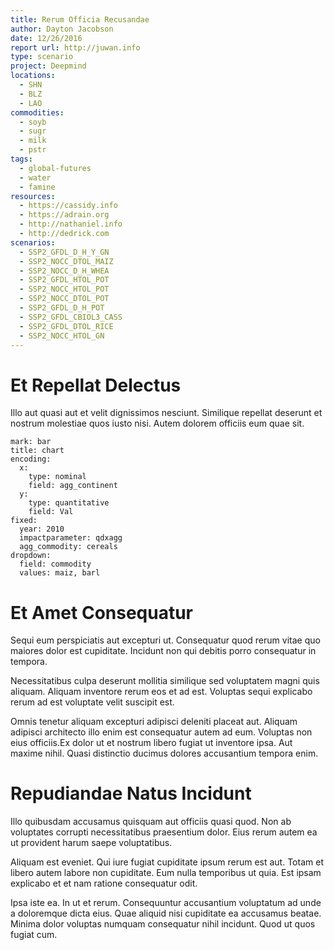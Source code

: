 ```yaml
---
title: Rerum Officia Recusandae
author: Dayton Jacobson
date: 12/26/2016
report url: http://juwan.info
type: scenario
project: Deepmind
locations:
  - SHN
  - BLZ
  - LAO
commodities:
  - soyb
  - sugr
  - milk
  - pstr
tags:
  - global-futures
  - water
  - famine
resources:
  - https://cassidy.info
  - https://adrain.org
  - http://nathaniel.info
  - http://dedrick.com
scenarios:
  - SSP2_GFDL_D_H_Y_GN
  - SSP2_NOCC_DTOL_MAIZ
  - SSP2_NOCC_D_H_WHEA
  - SSP2_GFDL_HTOL_POT
  - SSP2_NOCC_HTOL_POT
  - SSP2_NOCC_DTOL_POT
  - SSP2_GFDL_D_H_POT
  - SSP2_GFDL_CBIOL3_CASS
  - SSP2_GFDL_DTOL_RICE
  - SSP2_NOCC_HTOL_GN
---
```

# Et Repellat Delectus
Illo aut quasi aut et velit dignissimos nesciunt. Similique repellat deserunt et nostrum molestiae quos iusto nisi. Autem dolorem officiis eum quae sit.

```vis
mark: bar
title: chart
encoding:
  x:
    type: nominal
    field: agg_continent
  y:
    type: quantitative
    field: Val
fixed:
  year: 2010
  impactparameter: qdxagg
  agg_commodity: cereals
dropdown:
  field: commodity
  values: maiz, barl
```

# Et Amet Consequatur
Sequi eum perspiciatis aut excepturi ut. Consequatur quod rerum vitae quo maiores dolor est cupiditate. Incidunt non qui debitis porro consequatur in tempora.
 Necessitatibus culpa deserunt mollitia similique sed voluptatem magni quis aliquam. Aliquam inventore rerum eos et ad est. Voluptas sequi explicabo rerum ad est voluptate velit suscipit est.
 Omnis tenetur aliquam excepturi adipisci deleniti placeat aut. Aliquam adipisci architecto illo enim est consequatur autem ad eum. Voluptas non eius officiis.Ex dolor ut et nostrum libero fugiat ut inventore ipsa. Aut maxime nihil. Quasi distinctio ducimus dolores accusantium tempora enim.

# Repudiandae Natus Incidunt
Illo quibusdam accusamus quisquam aut officiis quasi quod. Non ab voluptates corrupti necessitatibus praesentium dolor. Eius rerum autem ea ut provident harum saepe voluptatibus.
 Aliquam est eveniet. Qui iure fugiat cupiditate ipsum rerum est aut. Totam et libero autem labore non cupiditate. Eum nulla temporibus ut quia. Est ipsam explicabo et et nam ratione consequatur odit.
 Ipsa iste ea. In ut et rerum. Consequuntur accusantium voluptatum ad unde a doloremque dicta eius. Quae aliquid nisi cupiditate ea accusamus beatae. Minima dolor voluptas numquam consequatur nihil incidunt. Quod ut quos fugiat cum.
